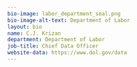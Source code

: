 ```yaml
---
bio-image: labor_department_seal.png
bio-image-alt-text: Department of Labor
layout: bio
name: C.J. Krizan
department: Department of Labor
job-title: Chief Data Officer
website-data: https://www.dol.gov/data
---
```

